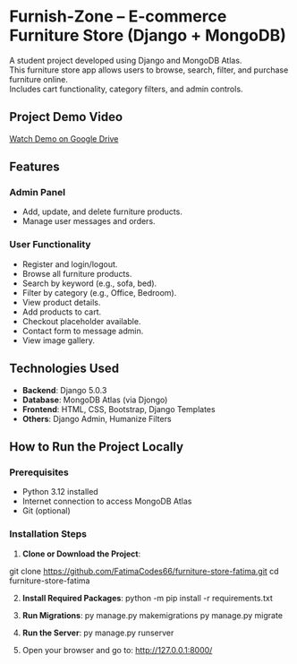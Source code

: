 #   Furnish-Zone – E-commerce Furniture Store (Django + MongoDB)

A student project developed using Django and MongoDB Atlas.  
This furniture store app allows users to browse, search, filter, and purchase furniture online.  
Includes cart functionality, category filters, and admin controls.

##   Project Demo Video
[Watch Demo on Google Drive](https://drive.google.com/file/d/1ZlkDs420UxZ-xbbkrb1O004vJ6JXjC-3/view?usp=sharing)


##   Features

###    Admin Panel
- Add, update, and delete furniture products.
- Manage user messages and orders.

###   User Functionality
- Register and login/logout.
- Browse all furniture products.
- Search by keyword (e.g., sofa, bed).
- Filter by category (e.g., Office, Bedroom).
- View product details.
- Add products to cart.
- Checkout placeholder available.
- Contact form to message admin.
- View image gallery.


##   Technologies Used

- **Backend**: Django 5.0.3
- **Database**: MongoDB Atlas (via Djongo)
- **Frontend**: HTML, CSS, Bootstrap, Django Templates
- **Others**: Django Admin, Humanize Filters



##    How to Run the Project Locally

###   Prerequisites
- Python 3.12 installed
- Internet connection to access MongoDB Atlas
- Git (optional)

###   Installation Steps

1. **Clone or Download the Project**:

git clone https://github.com/FatimaCodes66/furniture-store-fatima.git
cd furniture-store-fatima

2. **Install Required Packages**:
python -m pip install -r requirements.txt

3. **Run Migrations**:
py manage.py makemigrations
py manage.py migrate

4. **Run the Server**:
py manage.py runserver

5. Open your browser and go to:
http://127.0.0.1:8000/


